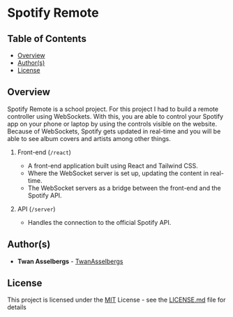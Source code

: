 # Spotify Remote


## Table of Contents

  - [Overview](#overview)
  - [Author(s)](#authors)
  - [License](#license)


## Overview

Spotify Remote is a school project. For this project I had to build a remote controller using WebSockets. With this, you are able to control your Spotify app on your phone or laptop by using the controls visible on the website. Because of WebSockets, Spotify gets updated in real-time and you will be able to see album covers and artists among other things.

1. Front-end (`/react`)

   - A front-end application built using React and Tailwind CSS.
   - Where the WebSocket server is set up, updating the content in real-time.
   - The WebSocket servers as a bridge between the front-end and the Spotify API.

2. API (`/server`)

   - Handles the connection to the official Spotify API.
     

## Author(s)

- **Twan Asselbergs** - [TwanAsselbergs](https://github.com/TwanAsselbergs)


## License

This project is licensed under the [MIT](LICENSE.md)
License - see the [LICENSE.md](LICENSE.md) file for
details

